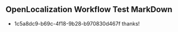 ## OpenLocalization Workflow Test MarkDown
* 1c5a8dc9-b69c-4f18-9b28-b970830d467f 
thanks!<!--HONumber=Mar16_HO1-->

